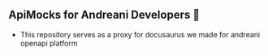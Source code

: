 ## ApiMocks for Andreani Developers 📔

- This repository serves as a proxy for docusaurus we made for andreani openapi platform
